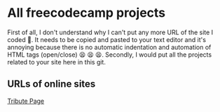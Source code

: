 # All freecodecamp projects

First of all, I don't understand why I can't put any more URL of the site I coded 🤔. 
It needs to be copied and pasted to your text editor and it's annoying because there is no automatic indentation and automation of HTML tags (open/close) 😫 😫 😫.
Secondly, I would put all the projects related to your site here in this git.

## URLs of online sites

[Tribute Page](https://tribute-page-bay.vercel.app/)
